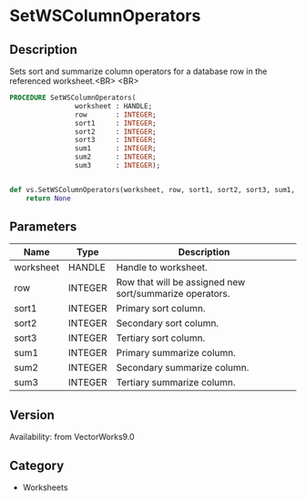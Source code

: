 # SetWSColumnOperators

## Description
Sets sort and summarize column operators for a database row in the referenced worksheet.&lt;BR&gt;
&lt;BR&gt;


```pascal
PROCEDURE SetWSColumnOperators(
				worksheet : HANDLE;
				row       : INTEGER;
				sort1     : INTEGER;
				sort2     : INTEGER;
				sort3     : INTEGER;
				sum1      : INTEGER;
				sum2      : INTEGER;
				sum3      : INTEGER);
```

```python

def vs.SetWSColumnOperators(worksheet, row, sort1, sort2, sort3, sum1, sum2, sum3):
    return None
```

## Parameters
|Name|Type|Description|
|---|---|---|
|worksheet|HANDLE|Handle to worksheet.|
|row|INTEGER|Row that will be assigned new sort/summarize operators.|
|sort1|INTEGER|Primary sort column.|
|sort2|INTEGER|Secondary sort column.|
|sort3|INTEGER|Tertiary sort column.|
|sum1|INTEGER|Primary summarize column.|
|sum2|INTEGER|Secondary summarize column.|
|sum3|INTEGER|Tertiary summarize column.|

## Version
Availability: from VectorWorks9.0
## Category
* Worksheets

